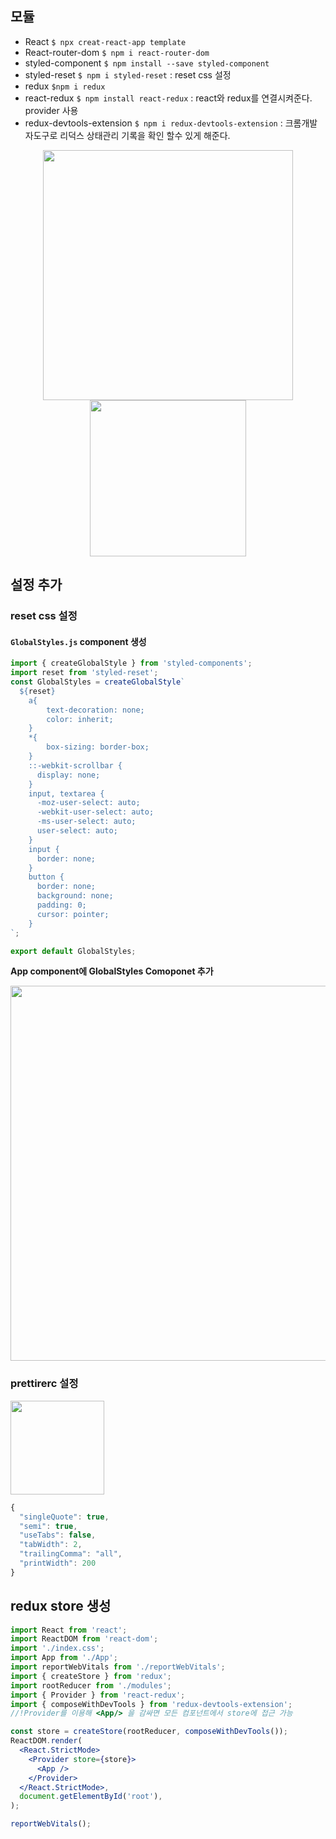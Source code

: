 
## 모듈
- React `$ npx creat-react-app template`
- React-router-dom `$ npm i react-router-dom`
- styled-component `$ npm install --save styled-component`
- styled-reset `$ npm i styled-reset`
: reset css 설정
- redux `$npm i redux`
- react-redux `$ npm install react-redux`
: react와 redux를 연결시켜준다. provider 사용
- redux-devtools-extension `$ npm i redux-devtools-extension` 
: 크롬개발자도구로 리덕스 상태관리 기록을 확인 할수 있게 해준다.
<div align="center"><img width="400px" src="https://images.velog.io/images/hinyc/post/5a50d7fa-aa89-4701-924d-ae57f63793b3/image.png"/></div>
  
<div align="center"><img width="250px" src="https://images.velog.io/images/hinyc/post/f353854e-4903-4827-ba20-5cb7c61007cb/image.png"/></div>
  

## 설정 추가
### reset css 설정
#### `GlobalStyles.js` component 생성
```jsx
import { createGlobalStyle } from 'styled-components';
import reset from 'styled-reset';
const GlobalStyles = createGlobalStyle` 
  ${reset}
    a{
        text-decoration: none;
        color: inherit;
    }
    *{
        box-sizing: border-box;
    }
    ::-webkit-scrollbar {
      display: none;
    }
    input, textarea { 
      -moz-user-select: auto;
      -webkit-user-select: auto;
      -ms-user-select: auto;
      user-select: auto;
    }
    input {
      border: none;
    }
    button {
      border: none;
      background: none;
      padding: 0;
      cursor: pointer;
    }
`;

export default GlobalStyles;

```

**App component에 GlobalStyles Comoponet 추가**
<div align="center"><img width="600px" src="https://images.velog.io/images/hinyc/post/decfa986-f57c-4496-b4ea-7ad967ed7b33/image.png"/></div>


### prettirerc 설정

<img width="150px" src="https://images.velog.io/images/hinyc/post/44f7e756-d3f1-472a-b1df-fbf9d26d5fc9/image.png"/>

```js
{
  "singleQuote": true,
  "semi": true,
  "useTabs": false,
  "tabWidth": 2,
  "trailingComma": "all",
  "printWidth": 200
}
```

## redux store 생성
```jsx
import React from 'react';
import ReactDOM from 'react-dom';
import './index.css';
import App from './App';
import reportWebVitals from './reportWebVitals';
import { createStore } from 'redux';
import rootReducer from './modules';
import { Provider } from 'react-redux';
import { composeWithDevTools } from 'redux-devtools-extension';
//!Provider를 이용해 <App/> 을 감싸면 모든 컴포넌트에서 store에 접근 가능

const store = createStore(rootReducer, composeWithDevTools());
ReactDOM.render(
  <React.StrictMode>
    <Provider store={store}>
      <App />
    </Provider>
  </React.StrictMode>,
  document.getElementById('root'),
);

reportWebVitals();
```
